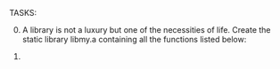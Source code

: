 TASKS:

0. A library is not a luxury but one of the necessities of life. Create the static library libmy.a containing all the functions listed below:

1. 
